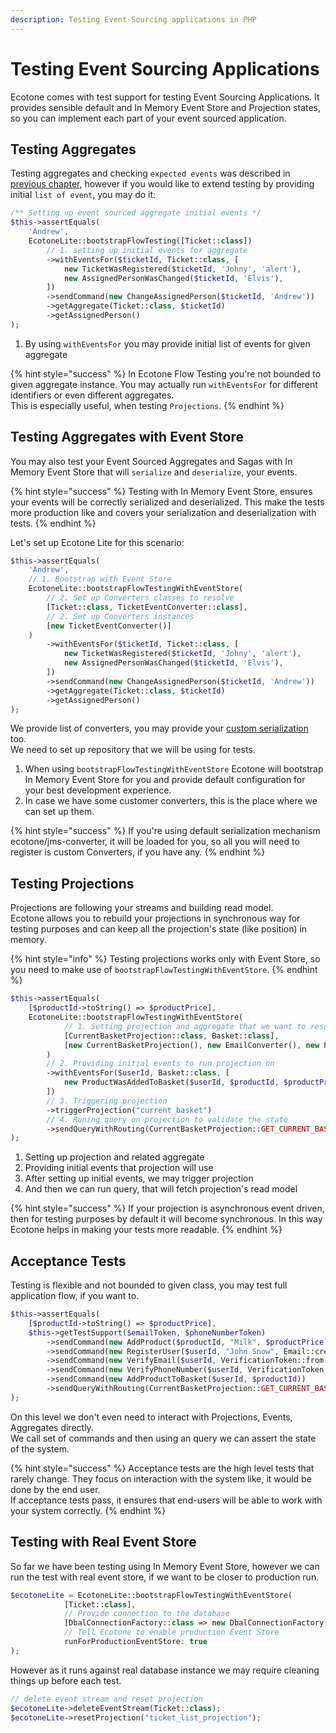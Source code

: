 ```yaml
---
description: Testing Event Sourcing applications in PHP
---
```


# Testing Event Sourcing Applications

Ecotone comes with test support for testing Event Sourcing Applications. It provides sensible default and In Memory Event Store and Projection states, so you can implement each part of your event sourced application.

## Testing Aggregates

Testing aggregates and checking `expected events` was described in [previous chapter](testing-aggregates-and-sagas-with-message-flows.md), however if you would like to extend testing by providing initial `list of event`, you may do it:

```php
/** Setting up event sourced aggregate initial events */
$this->assertEquals(
    'Andrew',
    EcotoneLite::bootstrapFlowTesting([Ticket::class])
        // 1. setting up initial events for aggregate
        ->withEventsFor($ticketId, Ticket::class, [
            new TicketWasRegistered($ticketId, 'Johny', 'alert'),
            new AssignedPersonWasChanged($ticketId, 'Elvis'),
        ])
        ->sendCommand(new ChangeAssignedPerson($ticketId, 'Andrew'))
        ->getAggregate(Ticket::class, $ticketId)
        ->getAssignedPerson()
);
```

1. By using `withEventsFor` you may provide initial list of events for given aggregate

{% hint style="success" %}
In Ecotone Flow Testing you're not bounded to given aggregate instance. You may actually run `withEventsFor` for different identifiers or even different aggregates.\
This is especially useful, when testing `Projections`.
{% endhint %}

## Testing Aggregates with Event Store

You may also test your Event Sourced Aggregates and Sagas with In Memory Event Store that will `serialize` and `deserialize`, your events.&#x20;

{% hint style="success" %}
Testing with In Memory Event Store, ensures your events will be correctly serialized and deserialized. This make the tests more production like and covers your serialization and deserialization with tests.
{% endhint %}

Let's set up Ecotone Lite for this scenario:

```php
$this->assertEquals(
    'Andrew',
    // 1. Bootstrap with Event Store
    EcotoneLite::bootstrapFlowTestingWithEventStore(
        // 2. Set up Converters classes to resolve
        [Ticket::class, TicketEventConverter::class],
        // 2. Set up Converters instances
        [new TicketEventConverter()]
    )
        ->withEventsFor($ticketId, Ticket::class, [
            new TicketWasRegistered($ticketId, 'Johny', 'alert'),
            new AssignedPersonWasChanged($ticketId, 'Elvis'),
        ])
        ->sendCommand(new ChangeAssignedPerson($ticketId, 'Andrew'))
        ->getAggregate(Ticket::class, $ticketId)
        ->getAssignedPerson()
);
```

We provide list of converters, you may provide your [custom serialization](../../messaging/conversion/conversion.md) too.\
We need to set up repository that we will be using for tests.

1. When using `bootstrapFlowTestingWithEventStore` Ecotone will bootstrap In Memory Event Store for you and provide default configuration for your best development experience.
2. In case we have some customer converters, this is the place where we can set up them.

{% hint style="success" %}
If you're using default serialization mechanism ecotone/jms-converter, it will be loaded for you, so all you will need to register is custom Converters, if you have any.
{% endhint %}

## Testing Projections

Projections are following your streams and building read model. \
Ecotone allows you to rebuild your projections in synchronous way for testing purposes and can keep all the projection's state (like position) in memory.

{% hint style="info" %}
Testing projections works only with Event Store, so you need to make use of `bootstrapFlowTestingWithEventStore`.
{% endhint %}

```php
$this->assertEquals(
    [$productId->toString() => $productPrice],
    EcotoneLite::bootstrapFlowTestingWithEventStore(
            // 1. Setting projection and aggregate that we want to resolve
            [CurrentBasketProjection::class, Basket::class],
            [new CurrentBasketProjection(), new EmailConverter(), new PhoneNumberConverter(), new UuidConverter()],
        )
        // 2. Providing initial events to run projection on
        ->withEventsFor($userId, Basket::class, [
            new ProductWasAddedToBasket($userId, $productId, $productPrice)
        ])
        // 3. Triggering projection
        ->triggerProjection("current_basket")
        // 4. Runing query on projection to validate the state
        ->sendQueryWithRouting(CurrentBasketProjection::GET_CURRENT_BASKET_QUERY, $userId)
);
```

1. Setting up projection and related aggregate
2. Providing initial events that projection will use
3. After setting up initial events, we may trigger projection
4. And then we can run query, that will fetch projection's read model

{% hint style="success" %}
If your projection is asynchronous event driven, then for testing purposes by default it will become synchronous. In this way Ecotone helps in making your tests more readable.
{% endhint %}

## Acceptance Tests

Testing is flexible and not bounded to given class, you may test full application flow, if you want to.

```php
$this->assertEquals(
    [$productId->toString() => $productPrice],
    $this->getTestSupport($emailToken, $phoneNumberToken)
        ->sendCommand(new AddProduct($productId, "Milk", $productPrice))
        ->sendCommand(new RegisterUser($userId, "John Snow", Email::create('test@wp.pl'), PhoneNumber::create('148518518518')))
        ->sendCommand(new VerifyEmail($userId, VerificationToken::from($emailToken)))
        ->sendCommand(new VerifyPhoneNumber($userId, VerificationToken::from($phoneNumberToken)))
        ->sendCommand(new AddProductToBasket($userId, $productId))
        ->sendQueryWithRouting(CurrentBasketProjection::GET_CURRENT_BASKET_QUERY, $userId)
);
```

On this level we don't even need to interact with Projections, Events, Aggregates directly. \
We call set of commands and then using an query we can assert the state of the system.

{% hint style="success" %}
Acceptance tests are the high level tests that rarely change. They focus on interaction with the system like, it would be done by the end user.\
If acceptance tests pass, it ensures that end-users will be able to work with your system correctly.
{% endhint %}

## Testing with Real Event Store

So far we have been testing using In Memory Event Store, however we can run the test with real event store, if we want to be closer to production run.

```php
$ecotoneLite = EcotoneLite::bootstrapFlowTestingWithEventStore(
            [Ticket::class],
            // Provide connection to the database
            [DbalConnectionFactory::class => new DbalConnectionFactory('pgsql://ecotone:secret@localhost:5432/ecotone')],
            // Tell Ecotone to enable production Event Store
            runForProductionEventStore: true
);
```

However as it runs against real database instance we may require cleaning things up before each test.

```php
// delete event stream and reset projection
$ecotoneLite->deleteEventStream(Ticket::class);
$ecotoneLite->resetProjection("ticket_list_projection");
```
